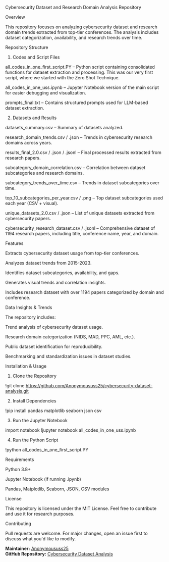 Cybersecurity Dataset and Research Domain Analysis Repository

Overview

This repository focuses on analyzing cybersecurity dataset and research domain trends extracted from top-tier conferences. The analysis includes dataset categorization, availability, and research trends over time.

Repository Structure

1. Codes and Script Files

all_codes_in_one_first_script.PY – Python script containing consolidated functions for dataset extraction and processing. This was our very first script, where we started with the Zero Shot Technique.

all_codes_in_one_uss.ipynb – Jupyter Notebook version of the main script for easier debugging and visualization.

prompts_final.txt – Contains structured prompts used for LLM-based dataset extraction.

2. Datasets and Results

datasets_summary.csv – Summary of datasets analyzed.

research_domain_trends.csv / .json – Trends in cybersecurity research domains across years.

results_final_2.0.csv / .json / .jsonl – Final processed results extracted from research papers.

subcategory_domain_correlation.csv – Correlation between dataset subcategories and research domains.

subcategory_trends_over_time.csv – Trends in dataset subcategories over time.

top_10_subcategories_per_year.csv / .png – Top dataset subcategories used each year (CSV + visual).

unique_datasets_2.0.csv / .json – List of unique datasets extracted from cybersecurity papers.

cybersecurity_research_dataset.csv / .jsonl – Comprehensive dataset of 1194 research papers, including title, conference name, year, and domain.

Features

Extracts cybersecurity dataset usage from top-tier conferences.

Analyzes dataset trends from 2015-2023.

Identifies dataset subcategories, availability, and gaps.

Generates visual trends and correlation insights.

Includes research dataset with over 1194 papers categorized by domain and conference.

Data Insights & Trends

The repository includes:

Trend analysis of cybersecurity dataset usage.

Research domain categorization (NIDS, MAD, PPC, AML, etc.).

Public dataset identification for reproducibility.

Benchmarking and standardization issues in dataset studies.

Installation & Usage

1. Clone the Repository

!git clone https://github.com/Anonymoususs25/cybersecurity-dataset-analysis.git

2. Install Dependencies

!pip install pandas matplotlib seaborn json csv

3. Run the Jupyter Notebook

import notebook
!jupyter notebook all_codes_in_one_uss.ipynb

4. Run the Python Script

!python all_codes_in_one_first_script.PY

Requirements

Python 3.8+

Jupyter Notebook (if running .ipynb)

Pandas, Matplotlib, Seaborn, JSON, CSV modules

License

This repository is licensed under the MIT License. Feel free to contribute and use it for research purposes.

Contributing

Pull requests are welcome. For major changes, open an issue first to discuss what you'd like to modify.


 **Maintainer:** [Anonymoususs25](https://github.com/Anonymoususs25)  
 **GitHub Repository:** [Cybersecurity Dataset Analysis](https://github.com/Anonymoususs25/cybersecurity_dataset_research_domain_2025)
